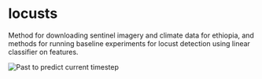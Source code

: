 # locusts

Method for downloading sentinel imagery and climate data for ethiopia, and methods for running baseline experiments for locust detection using linear classifier on features.

![Past to predict current timestep](https://github.com/cfld/locusts/blob/master/image.png)
